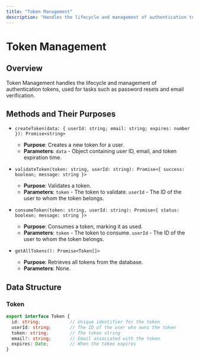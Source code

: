 ```yaml
---
title: "Token Management"
description: "Handles the lifecycle and management of authentication tokens, used for tasks such as password resets and email verification."
---
```


# Token Management

## Overview

Token Management handles the lifecycle and management of authentication tokens, used for tasks such as password resets and email verification.

## Methods and Their Purposes

- `createToken(data: { userId: string; email: string; expires: number }): Promise<string>`
  - **Purpose**: Creates a new token for a user.
  - **Parameters**: `data` - Object containing user ID, email, and token expiration time.

- `validateToken(token: string, userId: string): Promise<{ success: boolean; message: string }>`
  - **Purpose**: Validates a token.
  - **Parameters**: `token` - The token to validate. `userId` - The ID of the user to whom the token belongs.

- `consumeToken(token: string, userId: string): Promise<{ status: boolean; message: string }>`
  - **Purpose**: Consumes a token, marking it as used.
  - **Parameters**: `token` - The token to consume. `userId` - The ID of the user to whom the token belongs.

- `getAllTokens(): Promise<Token[]>`
  - **Purpose**: Retrieves all tokens from the database.
  - **Parameters**: None.

## Data Structure

### Token

```typescript
export interface Token {
  id: string;           // Unique identifier for the token
  userId: string;       // The ID of the user who owns the token
  token: string;        // The token string
  email?: string;       // Email associated with the token
  expires: Date;        // When the token expires
}
